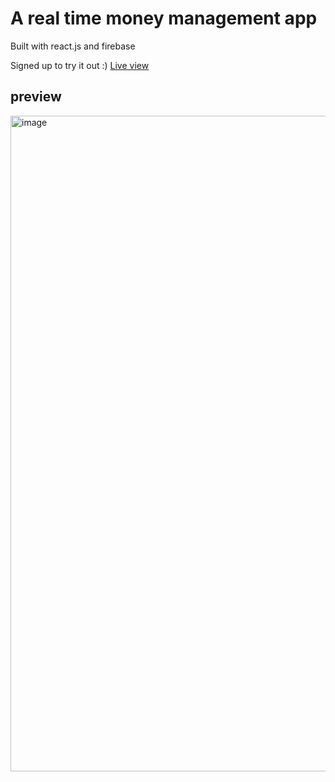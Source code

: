 # A real time money management app
<p>Built with react.js and firebase</p>
<p>Signed up to try it out :)  <a href='https://mymoney-7ea91.firebaseapp.com/'>Live view</a></p>
<h2>preview</h2>
<img width="1049" alt="image" src="https://user-images.githubusercontent.com/87960642/188794363-0666e3bc-5385-47d0-b9a5-56ece77b1d43.png">

